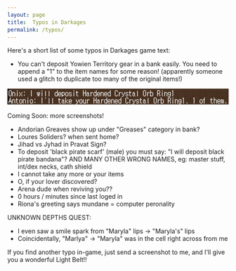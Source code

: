 ```yaml
---
layout: page
title:  Typos in Darkages
permalink: /typos/
---
```

Here's a short list of some typos in Darkages game text:

- You can't deposit Yowien Territory gear in a bank easily. You need to append a "1" to the item names for some reason! (apparently someone used a glitch to duplicate too many of the original items!)


![Append 1 Item Name](/assets/img/typos/yt-gear-1-appended.png)


Coming Soon: more screenshots!
- Andorian Greaves show up under "Greases" category in bank?
- Loures Soliders? when sent home?
- Jihad vs Jyhad in Pravat Sign?
- To deposit 'black pirate scarf' (male) you must say: "I will deposit black pirate bandana"? AND MANY OTHER WRONG NAMES, eg: master stuff, int/dex necks, cath shield
- I cannot take any more or your items
- O, if your lover discovered?
- Arena dude when reviving you??
- 0 hours / minutes since last loged in
- Riona's greeting says mundane = computer peronality



UNKNOWN DEPTHS QUEST:
- I even saw a smile spark from "Maryla" lips -> "Maryla's" lips
- Coincidentally, "Marlya" -> "Maryla" was in the cell right across from me


If you find another typo in-game, just send a screenshot to me, and I'll give you a wonderful Light Belt!!


